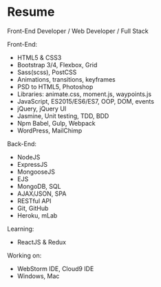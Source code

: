# Resume

Front-End Developer / Web Developer / Full Stack

Front-End:
- HTML5 & CSS3
- Bootstrap 3/4, Flexbox, Grid
- Sass(scss), PostCSS
- Animations, transitions, keyframes
- PSD to HTML5, Photoshop
- Libraries: animate.css, moment.js, waypoints.js
- JavaScript, ES2015/ES6/ES7, OOP, DOM, events
- jQuery, jQuery UI
- Jasmine, Unit testing, TDD, BDD
- Npm Babel, Gulp, Webpack
- WordPress, MailChimp

Back-End:
- NodeJS
- ExpressJS
- MongooseJS
- EJS
- MongoDB, SQL
- AJAX/JSON, SPA
- RESTful API
- Git, GitHub
- Heroku, mLab

Learning:
- ReactJS & Redux

Working on:
- WebStorm IDE, Cloud9 IDE
- Windows, Mac

